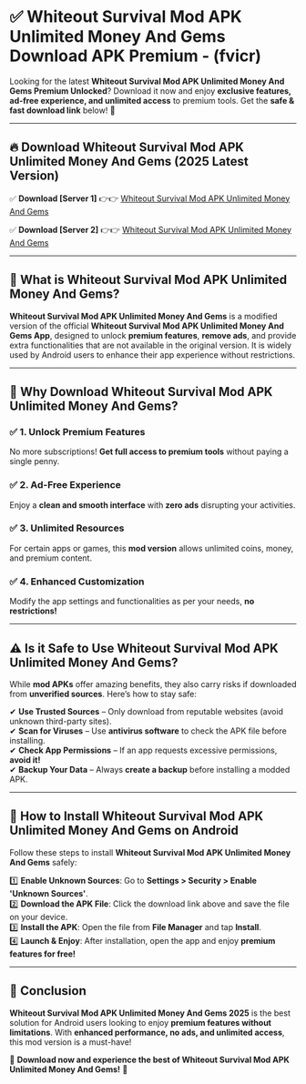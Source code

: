 
# ✅ Whiteout Survival Mod APK Unlimited Money And Gems Download APK Premium -  (fvicr) 

Looking for the latest **Whiteout Survival Mod APK Unlimited Money And Gems Premium Unlocked**? Download it now and enjoy **exclusive features, ad-free experience, and unlimited access** to premium tools. Get the **safe & fast download link** below! 🚀

---

## 🔥 Download Whiteout Survival Mod APK Unlimited Money And Gems (2025 Latest Version)

✅ **Download [Server 1]** 👉👉 [Whiteout Survival Mod APK Unlimited Money And Gems ](https://apkcomod.com?title=Whiteout_Survival_Mod_APK_Unlimited_Money_And_Gems)  

✅ **Download [Server 2]** 👉👉 [Whiteout Survival Mod APK Unlimited Money And Gems ](https://apkcomod.com?title=Whiteout_Survival_Mod_APK_Unlimited_Money_And_Gems)  


---

## 📌 What is Whiteout Survival Mod APK Unlimited Money And Gems?

**Whiteout Survival Mod APK Unlimited Money And Gems** is a modified version of the official **Whiteout Survival Mod APK Unlimited Money And Gems App**, designed to unlock **premium features**, **remove ads**, and provide extra functionalities that are not available in the original version. It is widely used by Android users to enhance their app experience without restrictions.

---

## 🌟 Why Download Whiteout Survival Mod APK Unlimited Money And Gems?

### ✅ 1. Unlock Premium Features
No more subscriptions! **Get full access to premium tools** without paying a single penny.

### ✅ 2. Ad-Free Experience
Enjoy a **clean and smooth interface** with **zero ads** disrupting your activities.

### ✅ 3. Unlimited Resources
For certain apps or games, this **mod version** allows unlimited coins, money, and premium content.

### ✅ 4. Enhanced Customization
Modify the app settings and functionalities as per your needs, **no restrictions!**

---

## ⚠️ Is it Safe to Use Whiteout Survival Mod APK Unlimited Money And Gems?

While **mod APKs** offer amazing benefits, they also carry risks if downloaded from **unverified sources**. Here’s how to stay safe:

✔ **Use Trusted Sources** – Only download from reputable websites (avoid unknown third-party sites).  
✔ **Scan for Viruses** – Use **antivirus software** to check the APK file before installing.  
✔ **Check App Permissions** – If an app requests excessive permissions, **avoid it!**  
✔ **Backup Your Data** – Always **create a backup** before installing a modded APK.

---

## 📲 How to Install Whiteout Survival Mod APK Unlimited Money And Gems on Android

Follow these steps to install **Whiteout Survival Mod APK Unlimited Money And Gems** safely:

1️⃣ **Enable Unknown Sources**: Go to **Settings > Security > Enable 'Unknown Sources'**.  
2️⃣ **Download the APK File**: Click the download link above and save the file on your device.  
3️⃣ **Install the APK**: Open the file from **File Manager** and tap **Install**.  
4️⃣ **Launch & Enjoy**: After installation, open the app and enjoy **premium features for free!**

---

## 🚀 Conclusion

**Whiteout Survival Mod APK Unlimited Money And Gems 2025** is the best solution for Android users looking to enjoy **premium features without limitations**. With **enhanced performance, no ads, and unlimited access**, this mod version is a must-have!

🔻 **Download now and experience the best of Whiteout Survival Mod APK Unlimited Money And Gems!** 🔻

